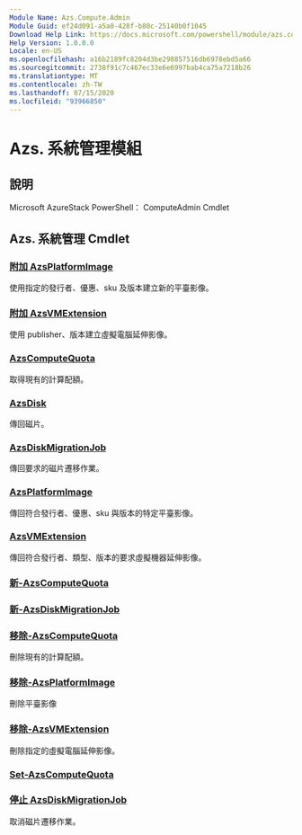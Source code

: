 ```yaml
---
Module Name: Azs.Compute.Admin
Module Guid: ef24d091-a5a0-428f-b80c-25140b0f1045
Download Help Link: https://docs.microsoft.com/powershell/module/azs.compute.admin
Help Version: 1.0.0.0
Locale: en-US
ms.openlocfilehash: a16b2189fc8204d3be298857516db6978ebd5a66
ms.sourcegitcommit: 2738f91c7c467ec33e6e6997bab4ca75a7218b26
ms.translationtype: MT
ms.contentlocale: zh-TW
ms.lasthandoff: 07/15/2020
ms.locfileid: "93966850"
---
```

# Azs. 系統管理模組
## 說明
Microsoft AzureStack PowerShell： ComputeAdmin Cmdlet

## Azs. 系統管理 Cmdlet
### [附加 AzsPlatformImage](Add-AzsPlatformImage.md)
使用指定的發行者、優惠、sku 及版本建立新的平臺影像。

### [附加 AzsVMExtension](Add-AzsVMExtension.md)
使用 publisher、版本建立虛擬電腦延伸影像。

### [AzsComputeQuota](Get-AzsComputeQuota.md)
取得現有的計算配額。

### [AzsDisk](Get-AzsDisk.md)
傳回磁片。

### [AzsDiskMigrationJob](Get-AzsDiskMigrationJob.md)
傳回要求的磁片遷移作業。

### [AzsPlatformImage](Get-AzsPlatformImage.md)
傳回符合發行者、優惠、sku 與版本的特定平臺影像。

### [AzsVMExtension](Get-AzsVMExtension.md)
傳回符合發行者、類型、版本的要求虛擬機器延伸影像。

### [新-AzsComputeQuota](New-AzsComputeQuota.md)


### [新-AzsDiskMigrationJob](New-AzsDiskMigrationJob.md)


### [移除-AzsComputeQuota](Remove-AzsComputeQuota.md)
刪除現有的計算配額。

### [移除-AzsPlatformImage](Remove-AzsPlatformImage.md)
刪除平臺影像

### [移除-AzsVMExtension](Remove-AzsVMExtension.md)
刪除指定的虛擬電腦延伸影像。

### [Set-AzsComputeQuota](Set-AzsComputeQuota.md)


### [停止 AzsDiskMigrationJob](Stop-AzsDiskMigrationJob.md)
取消磁片遷移作業。

